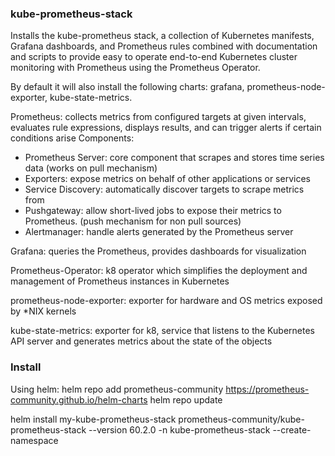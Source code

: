 ### kube-prometheus-stack
Installs the kube-prometheus stack, a collection of Kubernetes manifests, Grafana dashboards, and Prometheus rules combined with documentation and scripts to provide easy to operate end-to-end Kubernetes cluster monitoring with Prometheus using the Prometheus Operator.

By default it will also install the following charts: grafana, prometheus-node-exporter, kube-state-metrics.

Prometheus: collects metrics from configured targets at given intervals, evaluates rule expressions, displays results, and can trigger alerts if certain conditions arise
Components:
- Prometheus Server: core component that scrapes and stores time series data (works on pull mechanism)
- Exporters: expose metrics on behalf of other applications or services
- Service Discovery: automatically discover targets to scrape metrics from
- Pushgateway: allow short-lived jobs to expose their metrics to Prometheus. (push mechanism for non pull sources)
- Alertmanager: handle alerts generated by the Prometheus server

Grafana: queries the Prometheus, provides dashboards for visualization

Prometheus-Operator: k8 operator which simplifies the deployment and management of Prometheus instances in Kubernetes

prometheus-node-exporter: exporter for hardware and OS metrics exposed by *NIX kernels

kube-state-metrics: exporter for k8,  service that listens to the Kubernetes API server and generates metrics about the state of the objects

### Install
Using helm:
helm repo add prometheus-community https://prometheus-community.github.io/helm-charts
helm repo update

helm install my-kube-prometheus-stack prometheus-community/kube-prometheus-stack --version 60.2.0 -n kube-prometheus-stack --create-namespace
